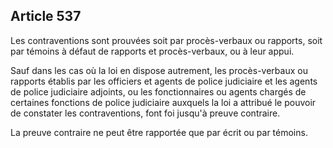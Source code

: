 Article 537
----
Les contraventions sont prouvées soit par procès-verbaux ou rapports, soit par
témoins à défaut de rapports et procès-verbaux, ou à leur appui.

Sauf dans les cas où la loi en dispose autrement, les procès-verbaux ou rapports
établis par les officiers et agents de police judiciaire et les agents de police
judiciaire adjoints, ou les fonctionnaires ou agents chargés de certaines
fonctions de police judiciaire auxquels la loi a attribué le pouvoir de
constater les contraventions, font foi jusqu'à preuve contraire.

La preuve contraire ne peut être rapportée que par écrit ou par témoins.
